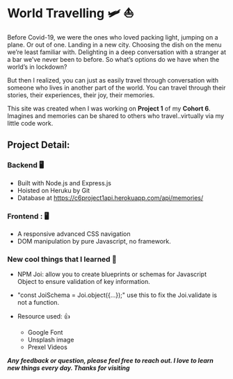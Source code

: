 # World Travelling 🛩️ ⛵

Before Covid-19, we were the ones who loved packing light, jumping on a plane. Or out of one. Landing in a new city. Choosing the dish on the menu we’re least familiar with. Delighting in a deep conversation with a stranger at a bar we’ve never been to before. 
So what’s options do we have when the world’s in lockdown?

But then I realized, you can just as easily travel through conversation with someone who lives in another part of the world. You can travel through their stories, their experiences, their joy, their memories.

This site was created when I was working on **Project 1** of my **Cohort 6**. Imagines and memories can be shared to others who travel..virtually via my little code work.

## Project Detail:

### Backend 🖥
* Built with Node.js and Express.js
* Hoisted on Heruku by Git
* Database at https://c6project1api.herokuapp.com/api/memories/

### Frontend : 🖥️
* A responsive advanced CSS navigation
* DOM manipulation by pure Javascript, no framework.

### New cool things that I learned 🎉
* NPM Joi: allow you to create blueprints or schemas for Javascript Object to ensure validation of key information.

* "const JoiSchema = Joi.object({...});" use this to fix the Joi.validate is not a function.
* Resource used: 👍
    * Google Font
    * Unsplash image
    * Prexel Videos

***Any feedback or question, please feel free to reach out. I love to learn new things every day. Thanks for visiting***
